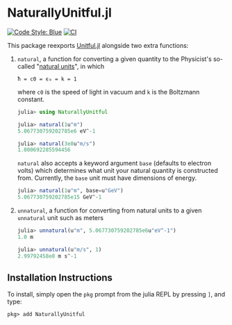 # NaturallyUnitful.jl

[![Code Style: Blue](https://img.shields.io/badge/code%20style-blue-4495d1.svg)](https://github.com/invenia/BlueStyle)
[![CI](https://github.com/MasonProtter/NaturallyUnitful.jl/actions/workflows/ci.yml/badge.svg)](https://github.com/MasonProtter/NaturallyUnitful.jl/actions/workflows/ci.yml)


This package reexports [Unitful.jl](https://github.com/ajkeller34/Unitful.jl) alongside two extra functions:

1. `natural`, a function for converting a given quantity to the Physicist's so-called
   "[natural units](https://en.wikipedia.org/wiki/Natural_units)", in which
 
   `ħ = c0 = ϵ₀ = k = 1`

   where `c0` is the speed of light in vacuum and `k` is the Boltzmann constant.

   ```julia
   julia> using NaturallyUnitful

   julia> natural(1u"m")
   5.067730759202785e6 eV^-1

   julia> natural(3e8u"m/s")
   1.000692285594456
   ```

   `natural` also accepts a keyword argument `base` (defaults to electron volts) which determines what unit
   your natural quantity is constructed from. Currently, the `base` unit must have dimensions of energy. 

   ```julia
   julia> natural(1u"m", base=u"GeV")
   5.067730759202785e15 GeV^-1
   ```

2. `unnatural`, a function for converting from natural units to a given `unnatural` unit such as meters

   ```julia
   julia> unnatural(u"m", 5.067730759202785e6u"eV^-1")
   1.0 m

   julia> unnatural(u"m/s", 1)
   2.99792458e8 m s^-1
   ```

## Installation Instructions 

To install, simply open the `pkg` prompt from the julia REPL by pressing `]`, and type:
```
pkg> add NaturallyUnitful
```
